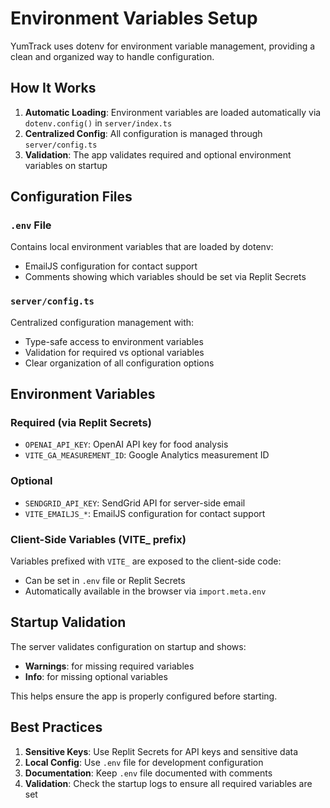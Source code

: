 # Environment Variables Setup

YumTrack uses dotenv for environment variable management, providing a clean and organized way to handle configuration.

## How It Works

1. **Automatic Loading**: Environment variables are loaded automatically via `dotenv.config()` in `server/index.ts`
2. **Centralized Config**: All configuration is managed through `server/config.ts`
3. **Validation**: The app validates required and optional environment variables on startup

## Configuration Files

### `.env` File
Contains local environment variables that are loaded by dotenv:
- EmailJS configuration for contact support
- Comments showing which variables should be set via Replit Secrets

### `server/config.ts`
Centralized configuration management with:
- Type-safe access to environment variables
- Validation for required vs optional variables
- Clear organization of all configuration options

## Environment Variables

### Required (via Replit Secrets)
- `OPENAI_API_KEY`: OpenAI API key for food analysis
- `VITE_GA_MEASUREMENT_ID`: Google Analytics measurement ID

### Optional
- `SENDGRID_API_KEY`: SendGrid API for server-side email
- `VITE_EMAILJS_*`: EmailJS configuration for contact support

### Client-Side Variables (VITE_ prefix)
Variables prefixed with `VITE_` are exposed to the client-side code:
- Can be set in `.env` file or Replit Secrets
- Automatically available in the browser via `import.meta.env`

## Startup Validation

The server validates configuration on startup and shows:
- **Warnings**: for missing required variables
- **Info**: for missing optional variables

This helps ensure the app is properly configured before starting.

## Best Practices

1. **Sensitive Keys**: Use Replit Secrets for API keys and sensitive data
2. **Local Config**: Use `.env` file for development configuration
3. **Documentation**: Keep `.env` file documented with comments
4. **Validation**: Check the startup logs to ensure all required variables are set